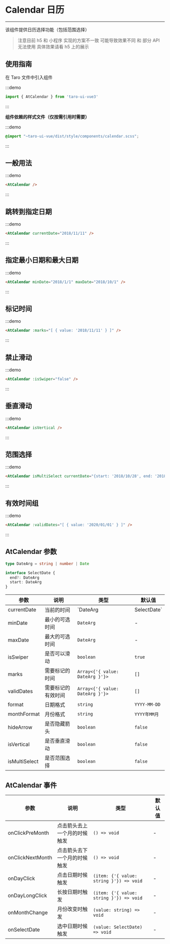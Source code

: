 # Calendar 日历

---

该组件提供日历选择功能（包括范围选择）

> 注意目前 h5 和 小程序 实现的方案不一致 可能导致效果不同 和 部分 API 无法使用 具体效果请看 h5 上的展示

## 使用指南

在 Taro 文件中引入组件

:::demo
```js
import { AtCalendar } from 'taro-ui-vue3'
```
:::

**组件依赖的样式文件（仅按需引用时需要）**

:::demo
```scss
@import "~taro-ui-vue/dist/style/components/calendar.scss";
```
:::

## 一般用法

:::demo

```html
<AtCalendar />
```

:::

## 跳转到指定日期

:::demo

```html
<AtCalendar currentDate="2018/11/11" />
```

:::

## 指定最小日期和最大日期

:::demo

```html
<AtCalendar minDate="2018/1/1" maxDate="2018/10/1" />
```

:::

## 标记时间

:::demo

```html
<AtCalendar :marks="[ { value: '2018/11/11' } ]" />
```

:::

## 禁止滑动

:::demo

```html
<AtCalendar :isSwiper="false" />
```

:::

## 垂直滑动

:::demo

```html
<AtCalendar isVertical />
```

:::

## 范围选择

:::demo

```html
<AtCalendar isMultiSelect currentDate="{start: '2018/10/28', end: '2018/11/11'}"/>
```

:::

## 有效时间组

:::demo

```html
<AtCalendar :validDates="[ { value: '2020/01/01' } ]" />
```

:::

## AtCalendar 参数

```ts
type DateArg = string | number | Date

interface SelectDate {
  end?: DateArg
  start: DateArg
}
```

| 参数          | 说明           | 类型                            | 默认值       |
| ------------- | -------------- | ------------------------------- | ------------ |
| currentDate   | 当前的时间     | `DateArg | SelectDate`          | `Date.now()` |
| minDate       | 最小的可选时间 | `DateArg`                       | -            |
| maxDate       | 最大的可选时间 | `DateArg`                       | -            |
| isSwiper      | 是否可以滑动   | `boolean`                       | `true`       |
| marks         | 需要标记的时间 | `Array<{'{ value: DateArg }'}>` | `[]`         |
| validDates    | 需要标记的有效时间 | `Array<{'{ value: DateArg }'}>` | `[]`      |
| format        | 日期格式       | `string`                        | `YYYY-MM-DD` |
| monthFormat   | 月份格式       | `string`                        | `YYYY年MM月` |
| hideArrow     | 是否隐藏箭头   | `boolean`                       | `false`      |
| isVertical    | 是否垂直滑动   | `boolean`                       | `false`      |
| isMultiSelect | 是否范围选择   | `boolean`                       | `false`      |

## AtCalendar 事件

| 参数             | 说明                         | 类型                                    | 默认值 |
| ---------------- | ---------------------------- | --------------------------------------- | ------ |
| onClickPreMonth  | 点击箭头去上一个月的时候触发 | `() => void`                            | -      |
| onClickNextMonth | 点击箭头去下一个月的时候触发 | `() => void`                            | -      |
| onDayClick       | 点击日期时候触发             | `(item: {'{ value: string }'}) => void` | -      |
| onDayLongClick   | 长按日期时触发               | `(item: {'{ value: string }'}) => void` | -      |
| onMonthChange    | 月份改变时触发               | `(value: string) => void`               | -      |
| onSelectDate     | 选中日期时候触发             | `(value: SelectDate) => void`               | -      |
